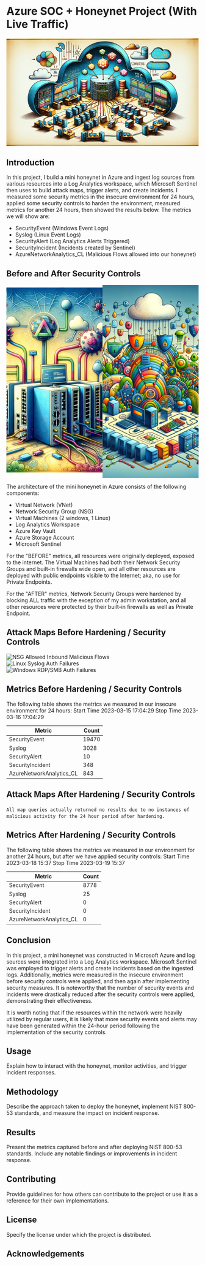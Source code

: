 # Azure SOC + Honeynet Project (With Live Traffic)

<!-- Azure Diagram -->
<div style="width: 100%; padding-top: 56.25%; position: relative;">
    <img src="azure_diagram.png" style="position: absolute; top: 0; left: 0; width: 100%; height: 100%;"/>
</div>

## Introduction

In this project, I build a mini honeynet in Azure and ingest log sources from various resources into a Log Analytics workspace, which Microsoft Sentinel then uses to build attack maps, trigger alerts, and create incidents. I measured some security metrics in the insecure environment for 24 hours, applied some security controls to harden the environment, measured metrics for another 24 hours, then showed the results below. The metrics we will show are:

- SecurityEvent (Windows Event Logs)
- Syslog (Linux Event Logs)
- SecurityAlert (Log Analytics Alerts Triggered)
- SecurityIncident (Incidents created by Sentinel)
- AzureNetworkAnalytics_CL (Malicious Flows allowed into our honeynet)

## Before and After Security Controls

<div class="image-container">
    <div class="image-box">
        <!-- Unsecure Network -->
        <img src="unsecure_network.png" alt="Before Security Controls">
    </div>
    <div class="image-box">
        <!-- Secure Network -->
        <img src="secure_network.png" alt="After Security Controls">
    </div>
</div>

<style>
    .image-container {
        display: flex;
        width: 100%;
    }

    .image-box {
        flex: 1;
        position: relative;
        padding-top: 100%; /* Maintain 1:1 aspect ratio */
    }

    .image-box img {
        position: absolute;
        top: 0;
        left: 0;
        width: 100%;
        height: 100%;
        object-fit: cover; /* Ensure the image covers the area */
    }
</style>


The architecture of the mini honeynet in Azure consists of the following components:

- Virtual Network (VNet)
- Network Security Group (NSG)
- Virtual Machines (2 windows, 1 Linux)
- Log Analytics Workspace
- Azure Key Vault
- Azure Storage Account
- Microsoft Sentinel

For the "BEFORE" metrics, all resources were originally deployed, exposed to the internet. The Virtual Machines had both their Network Security Groups and built-in firewalls wide open, and all other resources are deployed with public endpoints visible to the Internet; aka, no use for Private Endpoints.

For the "AFTER" metrics, Network Security Groups were hardened by blocking ALL traffic with the exception of my admin workstation, and all other resources were protected by their built-in firewalls as well as Private Endpoint.

## Attack Maps Before Hardening / Security Controls

![NSG Allowed Inbound Malicious Flows](https://i.imgur.com/1qvswSX.png)<br>
![Linux Syslog Auth Failures](https://i.imgur.com/G1YgZt6.png)<br>
![Windows RDP/SMB Auth Failures](https://i.imgur.com/ESr9Dlv.png)<br>

## Metrics Before Hardening / Security Controls

The following table shows the metrics we measured in our insecure environment for 24 hours:
Start Time 2023-03-15 17:04:29
Stop Time 2023-03-16 17:04:29

| Metric                   | Count |
| ------------------------ | ----- |
| SecurityEvent            | 19470 |
| Syslog                   | 3028  |
| SecurityAlert            | 10    |
| SecurityIncident         | 348   |
| AzureNetworkAnalytics_CL | 843   |

## Attack Maps After Hardening / Security Controls

`All map queries actually returned no results due to no instances of malicious activity for the 24 hour period after hardening.`

## Metrics After Hardening / Security Controls

The following table shows the metrics we measured in our environment for another 24 hours, but after we have applied security controls:
Start Time 2023-03-18 15:37
Stop Time 2023-03-19 15:37

| Metric                   | Count |
| ------------------------ | ----- |
| SecurityEvent            | 8778  |
| Syslog                   | 25    |
| SecurityAlert            | 0     |
| SecurityIncident         | 0     |
| AzureNetworkAnalytics_CL | 0     |

## Conclusion

In this project, a mini honeynet was constructed in Microsoft Azure and log sources were integrated into a Log Analytics workspace. Microsoft Sentinel was employed to trigger alerts and create incidents based on the ingested logs. Additionally, metrics were measured in the insecure environment before security controls were applied, and then again after implementing security measures. It is noteworthy that the number of security events and incidents were drastically reduced after the security controls were applied, demonstrating their effectiveness.

It is worth noting that if the resources within the network were heavily utilized by regular users, it is likely that more security events and alerts may have been generated within the 24-hour period following the implementation of the security controls.

## Usage

Explain how to interact with the honeynet, monitor activities, and trigger incident responses.

## Methodology

Describe the approach taken to deploy the honeynet, implement NIST 800-53 standards, and measure the impact on incident response.

## Results

Present the metrics captured before and after deploying NIST 800-53 standards. Include any notable findings or improvements in incident response.

## Contributing

Provide guidelines for how others can contribute to the project or use it as a reference for their own implementations.

## License

Specify the license under which the project is distributed.

## Acknowledgements

